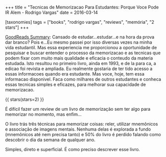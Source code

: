 +++
title = "Tecnicas de Memorizacao Para Estudantes: Porque Voce Pode IR Alem - Rodrigo Vargas"
date = 2016-03-14

[taxonomies]
tags = ["books", "rodrigo vargas", "reviews", "memória", "2 stars"]
+++

[GoodReads Summary](https://www.goodreads.com/book/show/38092282-tecnicas-de-memorizacao-para-estudantes):
Cansado de estudar...estudar...e na hora da prova dar branco? Pois e...Eu
mesmo passei por isso diversas vezes na minha vida estudantil. Mas essa
experiencia me proporcionou a oportunidade de pesquisar e buscar entender o
processo da memorizacao e as tecnicas que podem fixar com muito mais qualidade
e eficacia o conteudo da materia estudada. Isto resultou no primeiro livro,
ainda em 1993, e de la para ca, a edicao foi revista e ampliada. Eu realmente
gostaria de ter tido acesso a essas informacoes quando era estudante. Mas
voce, hoje, tem essa informacao disponivel. Faca como milhares de outros
estudantes e conheca essas tecnicas simples e eficazes, para melhorar sua
capacidade de memorizacao.

<!-- more -->

{{ stars(stars=2) }}

É difícil fazer um review de um livro de memorização sem ter algo para
memorizar no momento, mas enfim...

O livro trás três técnicas para memorizar coisas: reler, utilizar mnemônicos e
associação de imagens mentais. Nenhuma delas é explorada a fundo (mnemônicos
até nem precisa tanto) e 50% do livro é perdido falando como descobrir o dia
da semana de qualquer ano.

Simples, direto e superficial. É como preciso descrever esse livro.
